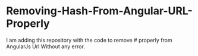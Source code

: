 # Removing-Hash-From-Angular-URL-Properly
I am adding this repository with the code to remove # properly from AngularJs Url Without any error.

